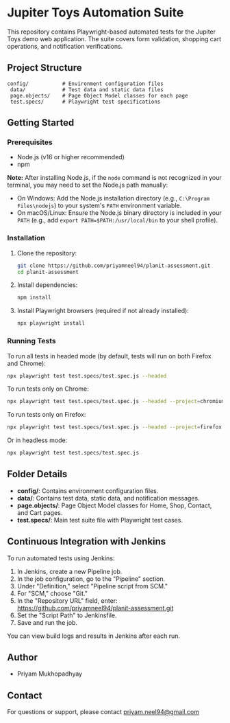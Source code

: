 # Jupiter Toys Automation Suite

This repository contains Playwright-based automated tests for the Jupiter Toys demo web application. The suite covers form validation, shopping cart operations, and notification verifications.

## Project Structure

```
config/           # Environment configuration files
 data/            # Test data and static data files
 page.objects/    # Page Object Model classes for each page
 test.specs/      # Playwright test specifications
```

## Getting Started

### Prerequisites
- Node.js (v16 or higher recommended)
- npm

**Note:**
After installing Node.js, if the `node` command is not recognized in your terminal, you may need to set the Node.js path manually:

- On Windows: Add the Node.js installation directory (e.g., `C:\Program Files\nodejs`) to your system's `PATH` environment variable.
- On macOS/Linux: Ensure the Node.js binary directory is included in your `PATH` (e.g., add `export PATH=$PATH:/usr/local/bin` to your shell profile).

### Installation
1. Clone the repository:
   ```sh
   git clone https://github.com/priyamneel94/planit-assessment.git
   cd planit-assessment
   ```

2. Install dependencies:
   ```sh
   npm install
   ```

3. Install Playwright browsers (required if not already installed):
   ```sh
   npx playwright install
   ```

### Running Tests
To run all tests in headed mode (by default, tests will run on both Firefox and Chrome):
```sh
npx playwright test test.specs/test.spec.js --headed
```

To run tests only on Chrome:
```sh
npx playwright test test.specs/test.spec.js --headed --project=chromium
```

To run tests only on Firefox:
```sh
npx playwright test test.specs/test.spec.js --headed --project=firefox
```

Or in headless mode:
```sh
npx playwright test test.specs/test.spec.js
```

## Folder Details
- **config/**: Contains environment configuration files.
- **data/**: Contains test data, static data, and notification messages.
- **page.objects/**: Page Object Model classes for Home, Shop, Contact, and Cart pages.
- **test.specs/**: Main test suite file with Playwright test cases.

## Continuous Integration with Jenkins

To run automated tests using Jenkins:

1. In Jenkins, create a new Pipeline job.
2. In the job configuration, go to the "Pipeline" section.
3. Under "Definition," select "Pipeline script from SCM."
4. For "SCM," choose "Git."
5. In the "Repository URL" field, enter: https://github.com/priyamneel94/planit-assessment.git
6. Set the "Script Path" to Jenkinsfile.
7. Save and run the job.

You can view build logs and results in Jenkins after each run.

## Author
- Priyam Mukhopadhyay

## Contact
For questions or support, please contact priyam.neel94@gmail.com

